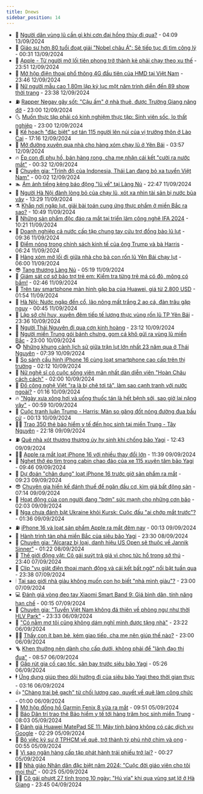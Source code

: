```yaml
---
title: Dnews
sidebar_position: 14
---
```


<!-- dantri-dnews:START -->
- 🤠 [Người dân vùng lũ cần gì khi cơn đại hồng thủy đi qua?](https://dantri.com.vn/doi-song/nguoi-dan-vung-lu-can-gi-khi-con-dai-hong-thuy-di-qua-20240913075848446.htm) - 04:09 13/09/2024
- 🌈 [Giáo sư hơn 80 tuổi đoạt giải &quot;Nobel châu Á&quot;: Sẽ tiếp tục đi tìm công lý](https://dantri.com.vn/suc-khoe/giao-su-hon-80-tuoi-doat-giai-nobel-chau-a-se-tiep-tuc-di-tim-cong-ly-20240913013625550.htm) - 00:31 13/09/2024
- 🐎 [Apple - Từ người mở lối tiên phong trở thành kẻ phải chạy theo xu thế](https://dantri.com.vn/suc-manh-so/apple-tu-nguoi-mo-loi-tien-phong-tro-thanh-ke-phai-chay-theo-xu-the-20240913005856111.htm) - 23:51 12/09/2024
- 👹 [Mở hộp điện thoại phổ thông 4G đầu tiên của HMD tại Việt Nam](https://dantri.com.vn/suc-manh-so/mo-hop-dien-thoai-pho-thong-4g-dau-tien-cua-hmd-tai-viet-nam-20240912204005414.htm) - 23:46 12/09/2024
- 🫶 [Nữ người mẫu cao 1,80m lập kỷ lục một năm trình diễn đến 89 show thời trang](https://dantri.com.vn/giai-tri/nu-nguoi-mau-cao-180m-lap-ky-luc-mot-nam-trinh-dien-den-89-show-thoi-trang-20240830144648571.htm) - 23:38 12/09/2024
- ⛽️ [Rapper Negav gây sốt: &quot;Cậu ấm&quot; ở nhà thuê, được Trường Giang nâng đỡ](https://dantri.com.vn/giai-tri/rapper-negav-gay-sot-cau-am-o-nha-thue-duoc-truong-giang-nang-do-20240909042907511.htm) - 23:00 12/09/2024
- 🌜 [Muốn thực tập phải có kinh nghiệm thực tập: Sinh viên sốc, lo thất nghiệp](https://dantri.com.vn/giao-duc/muon-thuc-tap-phai-co-kinh-nghiem-thuc-tap-sinh-vien-soc-lo-that-nghiep-20240912131256258.htm) - 23:00 12/09/2024
- 💪 [Kế hoạch &quot;đặc biệt&quot; sơ tán 115 người lên núi của vị trưởng thôn ở Lào Cai](https://dantri.com.vn/xa-hoi/ke-hoach-dac-biet-so-tan-115-nguoi-len-nui-cua-vi-truong-thon-o-lao-cai-20240912225858801.htm) - 17:16 12/09/2024
- 🎊 [Mở đường xuyên qua nhà cho hàng xóm chạy lũ ở Yên Bái](https://dantri.com.vn/xa-hoi/mo-duong-xuyen-qua-nha-cho-hang-xom-chay-lu-o-yen-bai-20240912100245134.htm) - 03:57 12/09/2024
- 🔥 [Ép con đi phụ hồ, bán hàng rong, cha mẹ nhận cái kết &quot;cười ra nước mắt&quot;](https://dantri.com.vn/giao-duc/ep-con-di-phu-ho-ban-hang-rong-cha-me-nhan-cai-ket-cuoi-ra-nuoc-mat-20240911095058971.htm) - 00:32 12/09/2024
- 👀 [Chuyên gia: &quot;Trình độ của Indonesia, Thái Lan đang bỏ xa tuyển Việt Nam&quot;](https://dantri.com.vn/the-thao/chuyen-gia-trinh-do-cua-indonesia-thai-lan-dang-bo-xa-tuyen-viet-nam-20240912010906147.htm) - 00:02 12/09/2024
- 🏊 [Ám ảnh tiếng kẻng báo động &quot;lũ về&quot; tại Làng Nủ](https://dantri.com.vn/xa-hoi/am-anh-tieng-keng-bao-dong-lu-ve-tai-lang-nu-20240912001951460.htm) - 22:47 11/09/2024
- 🥸 [Người Hà Nội đành lòng bỏ của chạy lũ, xót xa nhìn tài sản bị nước bủa vây](https://dantri.com.vn/doi-song/nguoi-ha-noi-danh-long-bo-cua-chay-lu-xot-xa-nhin-tai-san-bi-nuoc-bua-vay-20240911200832069.htm) - 13:29 11/09/2024
- ⚗️ [Khắp nơi ngập lụt, giải bài toán cung ứng thực phẩm ở miền Bắc ra sao?](https://dantri.com.vn/kinh-doanh/khap-noi-ngap-lut-giai-bai-toan-cung-ung-thuc-pham-o-mien-bac-ra-sao-20240911173221139.htm) - 10:49 11/09/2024
- 🐲 [Những sản phẩm độc đáo ra mắt tại triển lãm công nghệ IFA 2024](https://dantri.com.vn/suc-manh-so/nhung-san-pham-doc-dao-ra-mat-tai-trien-lam-cong-nghe-ifa-2024-20240911154635652.htm) - 10:21 11/09/2024
- 🌁 [Doanh nghiệp cả nước cấp tập chung tay cứu trợ đồng bào lũ lụt](https://dantri.com.vn/kinh-doanh/doanh-nghiep-ca-nuoc-cap-tap-chung-tay-cuu-tro-dong-bao-lu-lut-20240911154516824.htm) - 09:36 11/09/2024
- 🧐 [Điểm nóng trong chính sách kinh tế của ông Trump và bà Harris](https://dantri.com.vn/kinh-doanh/diem-nong-trong-chinh-sach-kinh-te-cua-ong-trump-va-ba-harris-20240911012057017.htm) - 06:24 11/09/2024
- 👹 [Hàng xóm mở lối đi giữa nhà cho bà con rốn lũ Yên Bái chạy lụt](https://dantri.com.vn/xa-hoi/hang-xom-mo-loi-di-giua-nha-cho-ba-con-ron-lu-yen-bai-chay-lut-20240911113454672.htm) - 06:00 11/09/2024
- 😎 [Tang thương Làng Nủ](https://dantri.com.vn/xa-hoi/tang-thuong-lang-nu-20240911112657439.htm) - 05:19 11/09/2024
- 🤭 [Giám sát cơ sở bảo trợ trẻ em: Kiểm tra từng trẻ má có đỏ, mông có bầm!](https://dantri.com.vn/an-sinh/giam-sat-co-so-bao-tro-tre-em-kiem-tra-tung-tre-ma-co-do-mong-co-bam-20240910131737564.htm) - 02:46 11/09/2024
- 🦣 [Trên tay smartphone màn hình gập ba của Huawei, giá từ 2.800 USD](https://dantri.com.vn/suc-manh-so/tren-tay-smartphone-man-hinh-gap-ba-cua-huawei-gia-tu-2800-usd-20240911085111296.htm) - 01:54 11/09/2024
- 🙉 [Hà Nội: Nước ngập đến cổ, lão nông mất trắng 2 ao cá, đàn trâu gặp nguy](https://dantri.com.vn/lao-dong-viec-lam/ha-noi-nuoc-ngap-den-co-lao-nong-mat-trang-2-ao-ca-dan-trau-gap-nguy-20240911070122103.htm) - 00:45 11/09/2024
- 🗽 [Lập sở chỉ huy, xuyên đêm tiếp tế lương thực vùng rốn lũ TP Yên Bái](https://dantri.com.vn/xa-hoi/lap-so-chi-huy-xuyen-dem-tiep-te-luong-thuc-vung-ron-lu-tp-yen-bai-20240911023505616.htm) - 23:36 10/09/2024
- 🐻 [Người Thái Nguyên đi qua cơn kinh hoàng](https://dantri.com.vn/xa-hoi/nguoi-thai-nguyen-di-qua-con-kinh-hoang-20240911001709757.htm) - 23:12 10/09/2024
- 🫣 [Người miền Trung gói bánh chưng, gom cá khô gửi ra vùng lũ miền Bắc](https://dantri.com.vn/an-sinh/nguoi-mien-trung-goi-banh-chung-gom-ca-kho-gui-ra-vung-lu-mien-bac-20240910173222664.htm) - 23:00 10/09/2024
- 🐵 [Những khung cảnh lịch sử giữa trận lụt lớn nhất 23 năm qua ở Thái Nguyên](https://dantri.com.vn/xa-hoi/nhung-khung-canh-lich-su-giua-tran-lut-lon-nhat-23-nam-qua-o-thai-nguyen-20240910143324696.htm) - 07:39 10/09/2024
- 🥷 [So sánh cấu hình iPhone 16 cùng loạt smartphone cao cấp trên thị trường](https://dantri.com.vn/suc-manh-so/so-sanh-cau-hinh-iphone-16-cung-loat-smartphone-cao-cap-tren-thi-truong-20240910090858135.htm) - 02:12 10/09/2024
- 🐻 [Nữ nghệ sĩ có cuộc sống viên mãn nhất dàn diễn viên &quot;Hoàn Châu cách cách&quot;](https://dantri.com.vn/giai-tri/nu-nghe-si-co-cuoc-song-vien-man-nhat-dan-dien-vien-hoan-chau-cach-cach-20240909103923876.htm) - 02:00 10/09/2024
- 🥸 [Đồ công nghệ Việt &quot;ra là bị chê tơi tả&quot;, làm sao cạnh tranh với nước ngoài?](https://dantri.com.vn/suc-manh-so/do-cong-nghe-viet-ra-la-bi-che-toi-ta-lam-sao-canh-tranh-voi-nuoc-ngoai-20231119212052118.htm) - 01:16 10/09/2024
- 🔥 [&quot;Ngày xưa xông hơi và uống thuốc tán là hết bệnh sởi, sao giờ lại nặng vậy&quot;](https://dantri.com.vn/suc-khoe/ngay-xua-xong-hoi-va-uong-thuoc-tan-la-het-benh-soi-sao-gio-lai-nang-vay-20240909155318542.htm) - 00:59 10/09/2024
- 🥰 [Cuộc tranh luận Trump - Harris: Màn so găng đốt nóng đường đua bầu cử](https://dantri.com.vn/the-gioi/cuoc-tranh-luan-trump-harris-man-so-gang-dot-nong-duong-dua-bau-cu-20240909115413314.htm) - 00:13 10/09/2024
- 👨‍🏫 [Trao 350 thẻ bảo hiểm y tế đến học sinh tại miền Trung - Tây Nguyên](https://dantri.com.vn/tam-long-nhan-ai/trao-350-the-bao-hiem-y-te-den-hoc-sinh-tai-mien-trung-tay-nguyen-20240909111103179.htm) - 22:18 09/09/2024
- ⛽️ [Quê nhà xót thương thượng úy hy sinh khi chống bão Yagi](https://dantri.com.vn/doi-song/que-nha-xot-thuong-thuong-uy-hy-sinh-khi-chong-bao-yagi-20240909190439106.htm) - 12:43 09/09/2024
- 🧑‍💻 [Apple ra mắt loạt iPhone 16 với nhiều thay đổi lớn](https://dantri.com.vn/suc-manh-so/apple-ra-mat-loat-iphone-16-voi-nhieu-thay-doi-lon-20240909182834404.htm) - 11:39 09/09/2024
- 💪 [Nghẹt thở ép tim trong cabin chao đảo của xe 115 xuyên tâm bão Yagi](https://dantri.com.vn/suc-khoe/nghet-tho-ep-tim-trong-cabin-chao-dao-cua-xe-115-xuyen-tam-bao-yagi-20240909144551486.htm) - 09:46 09/09/2024
- 🔭 [Dự đoán &quot;chân dung&quot; loạt iPhone 16 trước giờ sản phẩm ra mắt](https://dantri.com.vn/suc-manh-so/du-doan-chan-dung-loat-iphone-16-truoc-gio-san-pham-ra-mat-20240909003613465.htm) - 09:23 09/09/2024
- 😎 [Chuyên gia hiến kế đánh thuế để ngăn đầu cơ, kìm giá bất động sản](https://dantri.com.vn/bat-dong-san/chuyen-gia-hien-ke-danh-thue-de-ngan-dau-co-kim-gia-bat-dong-san-20240909032308266.htm) - 07:14 09/09/2024
- 🦩 [Hoạt động của con người đang &quot;bơm&quot; sức mạnh cho những cơn bão](https://dantri.com.vn/khoa-hoc-cong-nghe/hoat-dong-cua-con-nguoi-dang-bom-suc-manh-cho-nhung-con-bao-20240909081752499.htm) - 02:03 09/09/2024
- 🐻 [Nga chưa đánh bật Ukraine khỏi Kursk: Cuộc đấu &quot;ai chớp mắt trước&quot;?](https://dantri.com.vn/the-gioi/nga-chua-danh-bat-ukraine-khoi-kursk-cuoc-dau-ai-chop-mat-truoc-20240830185028297.htm) - 01:36 09/09/2024
- ⛽️ [iPhone 16 và loạt sản phẩm Apple ra mắt đêm nay](https://dantri.com.vn/suc-manh-so/iphone-16-va-loat-san-pham-apple-ra-mat-dem-nay-20240908230108689.htm) - 00:13 09/09/2024
- 📝 [Hành trình tàn phá miền Bắc của siêu bão Yagi](https://dantri.com.vn/xa-hoi/hanh-trinh-tan-pha-mien-bac-cua-sieu-bao-yagi-20240909010821805.htm) - 23:30 08/09/2024
- 💯 [Chuyên gia: &quot;Alcaraz bị loại, danh hiệu US Open sẽ thuộc về Jannik Sinner&quot;](https://dantri.com.vn/the-thao/chuyen-gia-alcaraz-bi-loai-danh-hieu-us-open-se-thuoc-ve-jannik-sinner-20240908001410930.htm) - 01:22 08/09/2024
- 🤠 [Thế giới động vật: Cô gái suýt trả giá vì chọc tức hổ trong sở thú](https://dantri.com.vn/khoa-hoc-cong-nghe/the-gioi-dong-vat-co-gai-suyt-tra-gia-vi-choc-tuc-ho-trong-so-thu-20240908032505047.htm) - 23:40 07/09/2024
- 🧐 [Clip &quot;vụ giật điện thoại manh động và cái kết bất ngờ&quot; nổi bật tuần qua](https://dantri.com.vn/suc-manh-so/clip-vu-giat-dien-thoai-manh-dong-va-cai-ket-bat-ngo-noi-bat-tuan-qua-20240908011742774.htm) - 23:38 07/09/2024
- 🕯 [Tại sao giới nhà giàu không muốn con họ biết &quot;nhà mình giàu&quot;?](https://dantri.com.vn/giao-duc/tai-sao-gioi-nha-giau-khong-muon-con-ho-biet-nha-minh-giau-20240907130437371.htm) - 23:00 07/09/2024
- 💻 [Đánh giá vòng đeo tay Xiaomi Smart Band 9: Giá bình dân, tính năng hạn chế](https://dantri.com.vn/suc-manh-so/danh-gia-vong-deo-tay-xiaomi-smart-band-9-gia-binh-dan-tinh-nang-han-che-20240905231215117.htm) - 00:15 07/09/2024
- 🌋 [Chuyên gia: &quot;Tuyển Việt Nam không đá thiên về phòng ngự như thời HLV Park&quot;](https://dantri.com.vn/the-thao/chuyen-gia-tuyen-viet-nam-khong-da-thien-ve-phong-ngu-nhu-thoi-hlv-park-20240907000301737.htm) - 23:33 06/09/2024
- 🤖 [&quot;Có nằm mơ tôi cũng không dám nghĩ mình được tặng nhà&quot;](https://dantri.com.vn/tam-long-nhan-ai/co-nam-mo-toi-cung-khong-dam-nghi-minh-duoc-tang-nha-20240906193249210.htm) - 23:22 06/09/2024
- 🧑‍💻 [Thấy con ít bạn bè, kém giao tiếp, cha mẹ nên giúp thế nào?](https://dantri.com.vn/giao-duc/thay-con-it-ban-be-kem-giao-tiep-cha-me-nen-giup-the-nao-20240906105705798.htm) - 23:00 06/09/2024
- 🪜 [Khen thưởng nên dành cho cấp dưới, không phải để &quot;lãnh đạo thi đua&quot;](https://dantri.com.vn/lao-dong-viec-lam/khen-thuong-nen-danh-cho-cap-duoi-khong-phai-de-lanh-dao-thi-dua-20240906150125845.htm) - 08:57 06/09/2024
- 🚀 [Gấp rút gia cố cao tốc, sân bay trước siêu bão Yagi](https://dantri.com.vn/xa-hoi/gap-rut-gia-co-cao-toc-san-bay-truoc-sieu-bao-yagi-20240906120629106.htm) - 05:26 06/09/2024
- 🕴 [Ứng dụng giúp theo dõi hướng đi của siêu bão Yagi theo thời gian thực](https://dantri.com.vn/suc-manh-so/ung-dung-giup-theo-doi-huong-di-cua-sieu-bao-yagi-theo-thoi-gian-thuc-20240906101352110.htm) - 03:16 06/09/2024
- 👍 [&quot;Chàng trai bê gạch&quot; từ chối lương cao, quyết về quê làm công chức](https://dantri.com.vn/giao-duc/chang-trai-be-gach-tu-choi-luong-cao-quyet-ve-que-lam-cong-chuc-20240904223151708.htm) - 01:00 06/09/2024
- 🥳 [Mở hộp đồng hồ Garmin Fenix 8 vừa ra mắt](https://dantri.com.vn/suc-manh-so/mo-hop-dong-ho-garmin-fenix-8-vua-ra-mat-20240905160411581.htm) - 09:51 05/09/2024
- 🥳 [Báo Dân trí trao thẻ Bảo hiểm y tế tới hàng trăm học sinh miền Trung](https://dantri.com.vn/tam-long-nhan-ai/bao-dan-tri-trao-the-bao-hiem-y-te-toi-hang-tram-hoc-sinh-mien-trung-20240905102922119.htm) - 08:03 05/09/2024
- 🦩 [Đánh giá Huawei MatePad SE 11: Máy tính bảng không có các dịch vụ Google](https://dantri.com.vn/suc-manh-so/danh-gia-huawei-matepad-se-11-may-tinh-bang-khong-co-cac-dich-vu-google-20240904143202816.htm) - 02:29 05/09/2024
- 🗽 [Bỏ việc kỹ sư ở TPHCM về quê, trở thành tỷ phú nhờ chim và ong](https://dantri.com.vn/lao-dong-viec-lam/bo-viec-ky-su-o-tphcm-ve-que-tro-thanh-ty-phu-nho-chim-va-ong-20240903145924046.htm) - 00:55 05/09/2024
- 🤖 [Vì sao ngân hàng cấp tập phát hành trái phiếu trở lại?](https://dantri.com.vn/kinh-doanh/vi-sao-ngan-hang-cap-tap-phat-hanh-trai-phieu-tro-lai-20240902235557392.htm) - 00:27 05/09/2024
- 🧑‍🏫 [Nhà giáo Nhân dân đặc biệt năm 2024: &quot;Cuộc đời giáo viên cho tôi mọi thứ&quot;](https://dantri.com.vn/giao-duc/nha-giao-nhan-dan-dac-biet-nam-2024-cuoc-doi-giao-vien-cho-toi-moi-thu-20240904173452528.htm) - 00:25 05/09/2024
- 👨‍🏫 [Cô gái phượt 27 tỉnh trong 10 ngày: &quot;Hú vía&quot; khi qua vùng sạt lở ở Hà Giang](https://dantri.com.vn/du-lich/co-gai-phuot-27-tinh-trong-10-ngay-hu-via-khi-qua-vung-sat-lo-o-ha-giang-20240830191152603.htm) - 23:45 04/09/2024<!-- dantri-dnews:END -->
